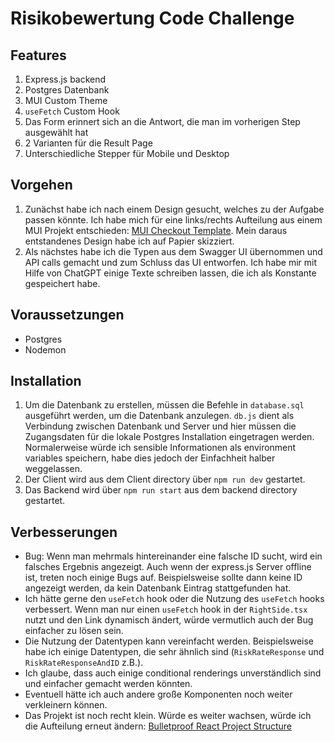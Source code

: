 # Risikobewertung Code Challenge

## Features

1. Express.js backend
2. Postgres Datenbank
3. MUI Custom Theme
4. `useFetch` Custom Hook
5. Das Form erinnert sich an die Antwort, die man im vorherigen Step ausgewählt hat
6. 2 Varianten für die Result Page
7. Unterschiedliche Stepper für Mobile und Desktop

## Vorgehen

1. Zunächst habe ich nach einem Design gesucht, welches zu der Aufgabe passen könnte. Ich habe mich für eine links/rechts Aufteilung aus einem MUI Projekt entschieden: [MUI Checkout Template](https://mui.com/material-ui/getting-started/templates/checkout/). Mein daraus entstandenes Design habe ich auf Papier skizziert.
2. Als nächstes habe ich die Typen aus dem Swagger UI übernommen und API calls gemacht und zum Schluss das UI entworfen. Ich habe mir mit Hilfe von ChatGPT einige Texte schreiben lassen, die ich als Konstante gespeichert habe.

## Voraussetzungen

- Postgres
- Nodemon

## Installation

1. Um die Datenbank zu erstellen, müssen die Befehle in `database.sql` ausgeführt werden, um die Datenbank anzulegen. `db.js` dient als Verbindung zwischen Datenbank und Server und hier müssen die Zugangsdaten für die lokale Postgres Installation eingetragen werden. Normalerweise würde ich sensible Informationen als environment variables speichern, habe dies jedoch der Einfachheit halber weggelassen.
2. Der Client wird aus dem Client directory über `npm run dev` gestartet.
3. Das Backend wird über `npm run start` aus dem backend directory gestartet.

## Verbesserungen

- Bug: Wenn man mehrmals hintereinander eine falsche ID sucht, wird ein falsches Ergebnis angezeigt. Auch wenn der express.js Server offline ist, treten noch einige Bugs auf. Beispielsweise sollte dann keine ID angezeigt werden, da kein Datenbank Eintrag stattgefunden hat. 
- Ich hätte gerne den `useFetch` hook oder die Nutzung des `useFetch` hooks verbessert. Wenn man nur einen `useFetch` hook in der `RightSide.tsx` nutzt und den Link dynamisch ändert, würde vermutlich auch der Bug einfacher zu lösen sein. 
- Die Nutzung der Datentypen kann vereinfacht werden. Beispielsweise habe ich einige Datentypen, die sehr ähnlich sind (`RiskRateResponse` und `RiskRateResponseAndID` z.B.).
- Ich glaube, dass auch einige conditional renderings unverständlich sind und einfacher gemacht werden könnten.
- Eventuell hätte ich auch andere große Komponenten noch weiter verkleinern können.
- Das Projekt ist noch recht klein. Würde es weiter wachsen, würde ich die Aufteilung erneut ändern: [Bulletproof React Project Structure](https://github.com/alan2207/bulletproof-react/blob/master/docs/project-structure.md)
